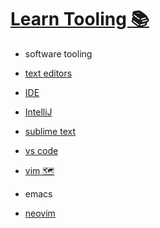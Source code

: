 # [Learn Tooling 📚](https://my.mindnode.com/48Lde9zsysCqsBfqQAMmqrgApPsxhxebtxPqe173)

- software tooling


- [text editors](http://www.wikiwand.com/en/Text_editor)


- [IDE](http://www.wikiwand.com/en/Integrated_development_environment)


- [IntelliJ](https://www.jetbrains.com/idea/)


- [sublime text](https://www.sublimetext.com/)


- [vs code](https://github.com/Microsoft/vscode)


- [vim 🗺️](https://my.mindnode.com/CxJxqiNzZTkFiUUsa3ML2Hm3Zo4Y94nLeH745BUR)


- emacs


- [neovim](https://neovim.io/)


